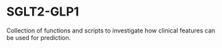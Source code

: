# SGLT2-GLP1
Collection of functions and scripts to investigate how clinical features can be used for prediction.
